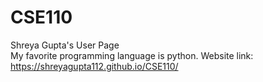 # CSE110
Shreya Gupta's User Page <br />
My favorite programming language is python.
Website link: https://shreyagupta112.github.io/CSE110/
